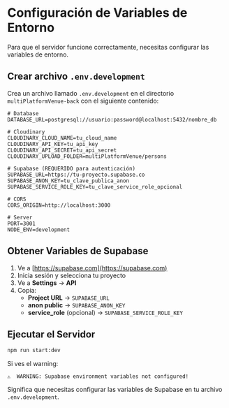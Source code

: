# Configuración de Variables de Entorno

Para que el servidor funcione correctamente, necesitas configurar las variables de entorno.

## Crear archivo `.env.development`

Crea un archivo llamado `.env.development` en el directorio `multiPlatformVenue-back` con el siguiente contenido:

```env
# Database
DATABASE_URL=postgresql://usuario:password@localhost:5432/nombre_db

# Cloudinary
CLOUDINARY_CLOUD_NAME=tu_cloud_name
CLOUDINARY_API_KEY=tu_api_key
CLOUDINARY_API_SECRET=tu_api_secret
CLOUDINARY_UPLOAD_FOLDER=multiPlatformVenue/persons

# Supabase (REQUERIDO para autenticación)
SUPABASE_URL=https://tu-proyecto.supabase.co
SUPABASE_ANON_KEY=tu_clave_publica_anon
SUPABASE_SERVICE_ROLE_KEY=tu_clave_service_role_opcional

# CORS
CORS_ORIGIN=http://localhost:3000

# Server
PORT=3001
NODE_ENV=development
```

## Obtener Variables de Supabase

1. Ve a [https://supabase.com](https://supabase.com)
2. Inicia sesión y selecciona tu proyecto
3. Ve a **Settings** → **API**
4. Copia:
   - **Project URL** → `SUPABASE_URL`
   - **anon public** → `SUPABASE_ANON_KEY`
   - **service_role** (opcional) → `SUPABASE_SERVICE_ROLE_KEY`

## Ejecutar el Servidor

```bash
npm run start:dev
```

Si ves el warning:

```
⚠️  WARNING: Supabase environment variables not configured!
```

Significa que necesitas configurar las variables de Supabase en tu archivo `.env.development`.
